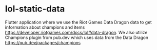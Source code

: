 # lol-static-data
Flutter application where we use the Riot Games Data Dragon data to get information about champions and items https://developer.riotgames.com/docs/lol#data-dragon. 
We also utilize Champions plugin from pub.dev which uses data from the Data Dragon https://pub.dev/packages/champions

